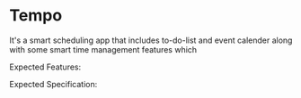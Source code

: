 # Tempo
It's a smart scheduling app that includes to-do-list and event calender along with some smart time management features which 

Expected Features:


Expected Specification:




